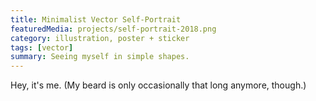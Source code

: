 ```yaml
---
title: Minimalist Vector Self-Portrait
featuredMedia: projects/self-portrait-2018.png
category: illustration, poster + sticker
tags: [vector]
summary: Seeing myself in simple shapes.
---
```


Hey, it's me. (My beard is only occasionally that long anymore, though.)
